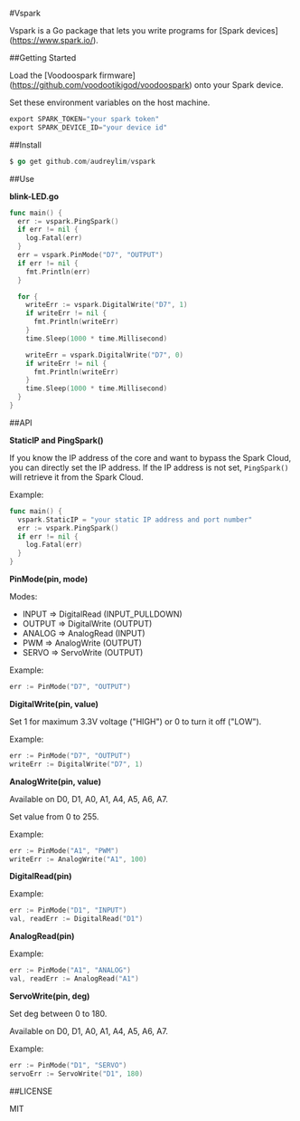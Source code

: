 #Vspark

Vspark is a Go package that lets you write programs for [Spark devices] (https://www.spark.io/).

##Getting Started

Load the [Voodoospark firmware] (https://github.com/voodootikigod/voodoospark) onto your Spark device. 

Set these environment variables on the host machine.

```go
export SPARK_TOKEN="your spark token"
export SPARK_DEVICE_ID="your device id"
```

##Install

```go
$ go get github.com/audreylim/vspark
```

##Use

**blink-LED.go**

```go
func main() {
  err := vspark.PingSpark()
  if err != nil {
    log.Fatal(err)
  }
  err = vspark.PinMode("D7", "OUTPUT")
  if err != nil {
    fmt.Println(err)
  }

  for {
    writeErr := vspark.DigitalWrite("D7", 1)
    if writeErr != nil {
      fmt.Println(writeErr)
    }
    time.Sleep(1000 * time.Millisecond)

    writeErr = vspark.DigitalWrite("D7", 0)
    if writeErr != nil {
      fmt.Println(writeErr)
    }
    time.Sleep(1000 * time.Millisecond)
  }
}
```

##API

**StaticIP and PingSpark()**

If you know the IP address of the core and want to bypass the Spark Cloud, you can directly set the IP address. If the IP address is not set, `PingSpark()` will retrieve it from the Spark Cloud.

Example:
```go 
func main() {
  vspark.StaticIP = "your static IP address and port number"
  err := vspark.PingSpark()
  if err != nil {
    log.Fatal(err)
  }
}
```  

**PinMode(pin, mode)**

Modes:
- INPUT => DigitalRead (INPUT_PULLDOWN)
- OUTPUT => DigitalWrite (OUTPUT)
- ANALOG => AnalogRead (INPUT)
- PWM => AnalogWrite (OUTPUT)
- SERVO => ServoWrite (OUTPUT)

Example: 
```go
err := PinMode("D7", "OUTPUT")

```

**DigitalWrite(pin, value)**

Set 1 for maximum 3.3V voltage ("HIGH") or 0 to turn it off ("LOW").

Example: 
```go
err := PinMode("D7", "OUTPUT")
writeErr := DigitalWrite("D7", 1)
```

**AnalogWrite(pin, value)**

Available on D0, D1, A0, A1, A4, A5, A6, A7.

Set value from 0 to 255.

Example:
```go
err := PinMode("A1", "PWM")
writeErr := AnalogWrite("A1", 100)
```

**DigitalRead(pin)**

Example:
```go
err := PinMode("D1", "INPUT")
val, readErr := DigitalRead("D1")
```

**AnalogRead(pin)**

Example:
```go
err := PinMode("A1", "ANALOG")
val, readErr := AnalogRead("A1")
```

**ServoWrite(pin, deg)**

Set deg between 0 to 180.

Available on D0, D1, A0, A1, A4, A5, A6, A7.

Example:
```go
err := PinMode("D1", "SERVO")
servoErr := ServoWrite("D1", 180)
```

##LICENSE

MIT
